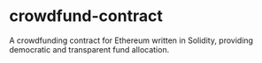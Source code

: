 # crowdfund-contract
A crowdfunding contract for Ethereum written in Solidity, providing democratic and transparent fund allocation.
